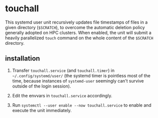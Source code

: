 # touchall
This systemd user unit recursively updates file timestamps of files in a given directory (`$SCRATCH`), to overcome the automatic deletion policy generally adopted on HPC clusters. When enabled, the unit will submit a heavily parallelized `touch` command on the whole content of the `$SCRATCH` directory.

## installation
1) Transfer `touchall.service` (and `touchall.timer`) in `~/.config/systemd/user/` (the systemd timer is pointless most of the time, because instances of `systemd-user` seemingly can't survive outside of the login session).

2) Edit the envvars in `touchall.service` accordingly.

3) Run `systemctl --user enable --now touchall.service` to enable and execute the unit immediately.
